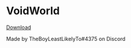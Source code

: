 # VoidWorld

[Download](https://mcpi.tk/mcpi-repo/worlds/VoidWorld/VoidWorld.mcpiw)

Made by TheBoyLeastLikelyTo#4375 on Discord
